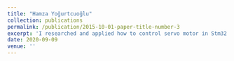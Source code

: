 ```yaml
---
title: "Hamza Yoğurtcuoğlu"
collection: publications
permalink: /publication/2015-10-01-paper-title-number-3
excerpt: 'I researched and applied how to control servo motor in Stm32. I performed the servo driving process with the PWM signal. I calculated the pwm signal required for our system. I wrote the communication protocol between the server application and stm32. I was also part of the PID algorithm development team and performed the integration of image processing and PID operations. Also worked on the website and deployment of the application.'
date: 2020-09-09
venue: ''
---
```



